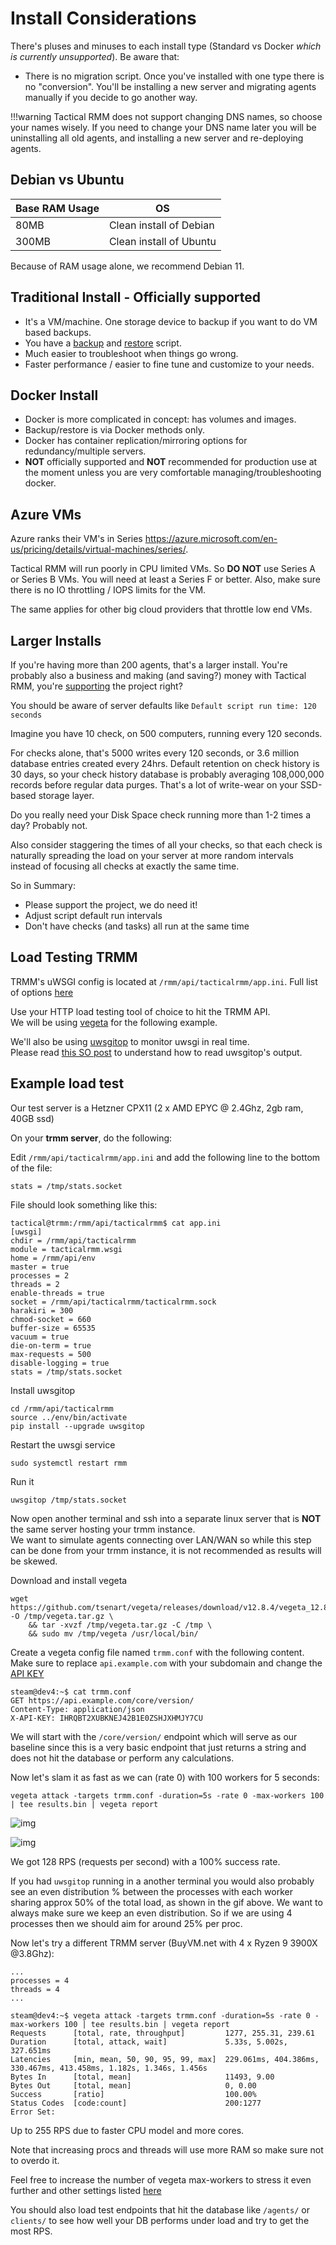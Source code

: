 # Install Considerations

There's pluses and minuses to each install type (Standard vs Docker *which is currently unsupported*). Be aware that:

- There is no migration script. Once you've installed with one type there is no "conversion". You'll be installing a new server and migrating agents manually if you decide to go another way.

!!!warning
    Tactical RMM does not support changing DNS names, so choose your names wisely. If you need to change your DNS name later you will be uninstalling all old agents, and installing a new server and re-deploying agents.

## Debian vs Ubuntu

| Base RAM Usage | OS |
| --- | --- |
| 80MB | Clean install of Debian |
| 300MB | Clean install of Ubuntu |

Because of RAM usage alone, we recommend Debian 11.

## Traditional Install - **Officially supported**

- It's a VM/machine. One storage device to backup if you want to do VM based backups.
- You have a [backup](backup.md) and [restore](restore.md) script.
- Much easier to troubleshoot when things go wrong.
- Faster performance / easier to fine tune and customize to your needs.

## Docker Install
- Docker is more complicated in concept: has volumes and images.
- Backup/restore is via Docker methods only.
- Docker has container replication/mirroring options for redundancy/multiple servers.
- **NOT** officially supported and **NOT** recommended for production use at the moment unless you are very comfortable managing/troubleshooting docker.

## Azure VMs

Azure ranks their VM's in Series <https://azure.microsoft.com/en-us/pricing/details/virtual-machines/series/>.

Tactical RMM will run poorly in CPU limited VMs. So **DO NOT** use Series A or Series B VMs. You will need at least a Series F or better. Also, make sure there is no IO throttling / IOPS limits for the VM.

The same applies for other big cloud providers that throttle low end VMs.

## Larger Installs

If you're having more than 200 agents, that's a larger install. You're probably also a business and making (and saving?) money with Tactical RMM, you're [supporting](code_signing.md) the project right?

You should be aware of server defaults like `Default script run time: 120 seconds`

Imagine you have 10 check, on 500 computers, running every 120 seconds. 

For checks alone, that's 5000 writes every 120 seconds, or 3.6 million database entries created every 24hrs. Default retention on check history is 30 days, so your check history database is probably averaging 108,000,000 records before regular data purges. That's a lot of write-wear on your SSD-based storage layer. 

Do you really need your Disk Space check running more than 1-2 times a day? Probably not. 

Also consider staggering the times of all your checks, so that each check is naturally spreading the load on your server at more random intervals instead of focusing all checks at exactly the same time. 

So in Summary:

- Please support the project, we do need it!
- Adjust script default run intervals
- Don't have checks (and tasks) all run at the same time

## Load Testing TRMM

TRMM's uWSGI config is located at `/rmm/api/tacticalrmm/app.ini`. Full list of options [here](https://uwsgi-docs.readthedocs.io/en/latest/Options.html)

Use your HTTP load testing tool of choice to hit the TRMM API.<br/>
We will be using [vegeta](https://github.com/tsenart/vegeta) for the following example.

We'll also be using [uwsgitop](https://github.com/xrmx/uwsgitop) to monitor uwsgi in real time.<br/>
Please read [this SO post](https://stackoverflow.com/questions/17163091/how-to-read-uwsgi-stats-output) to understand how to read uwsgitop's output.

## Example load test

Our test server is a Hetzner CPX11 (2 x AMD EPYC @ 2.4Ghz, 2gb ram, 40GB ssd)

On your **trmm server**, do the following:

Edit `/rmm/api/tacticalrmm/app.ini` and add the following line to the bottom of the file:
```
stats = /tmp/stats.socket
```

File should look something like this:

```
tactical@trmm:/rmm/api/tacticalrmm$ cat app.ini
[uwsgi]
chdir = /rmm/api/tacticalrmm
module = tacticalrmm.wsgi
home = /rmm/api/env
master = true
processes = 2
threads = 2
enable-threads = true
socket = /rmm/api/tacticalrmm/tacticalrmm.sock
harakiri = 300
chmod-socket = 660
buffer-size = 65535
vacuum = true
die-on-term = true
max-requests = 500
disable-logging = true
stats = /tmp/stats.socket
```

Install uwsgitop

```
cd /rmm/api/tacticalrmm
source ../env/bin/activate
pip install --upgrade uwsgitop
```

Restart the uwsgi service

```
sudo systemctl restart rmm
```

Run it

```
uwsgitop /tmp/stats.socket
```

Now open another terminal and ssh into a separate linux server that is **NOT** the same server hosting your trmm instance.<br/>
We want to simulate agents connecting over LAN/WAN so while this step can be done from your trmm instance, it is not recommended as results will be skewed.

Download and install vegeta

```
wget https://github.com/tsenart/vegeta/releases/download/v12.8.4/vegeta_12.8.4_linux_amd64.tar.gz -O /tmp/vegeta.tar.gz \
    && tar -xvzf /tmp/vegeta.tar.gz -C /tmp \
    && sudo mv /tmp/vegeta /usr/local/bin/
```

Create a vegeta config file named `trmm.conf` with the following content.<br/>
Make sure to replace `api.example.com` with your subdomain and change the [API KEY](functions/api.md)

```
steam@dev4:~$ cat trmm.conf
GET https://api.example.com/core/version/
Content-Type: application/json
X-API-KEY: IHRQBT2XUBKNEJ42B1E0ZSHJXHMJY7CU
```

We will start with the `/core/version/` endpoint which will serve as our baseline since this is a very basic endpoint that just returns a string and does not hit the database or perform any calculations.

Now let's slam it as fast as we can (rate 0) with 100 workers for 5 seconds:

```
vegeta attack -targets trmm.conf -duration=5s -rate 0 -max-workers 100 | tee results.bin | vegeta report
```

![img](images/vegeta_test_1_gif.gif)

![img](images/vegeta_test_1.png)

We got 128 RPS (requests per second) with a 100% success rate.

If you had `uwsgitop` running in a another terminal you would also probably see an even distribution % between the processes with each worker sharing approx 50% of the total load, as shown in the gif above. We want to always make sure we keep an even distribution. So if we are using 4 processes then we should aim for around 25% per proc.

Now let's try a different TRMM server (BuyVM.net with 4 x Ryzen 9 3900X @3.8Ghz):

```
...
processes = 4
threads = 4
...
```

```
steam@dev4:~$ vegeta attack -targets trmm.conf -duration=5s -rate 0 -max-workers 100 | tee results.bin | vegeta report
Requests      [total, rate, throughput]         1277, 255.31, 239.61
Duration      [total, attack, wait]             5.33s, 5.002s, 327.651ms
Latencies     [min, mean, 50, 90, 95, 99, max]  229.061ms, 404.386ms, 330.467ms, 413.458ms, 1.182s, 1.346s, 1.456s
Bytes In      [total, mean]                     11493, 9.00
Bytes Out     [total, mean]                     0, 0.00
Success       [ratio]                           100.00%
Status Codes  [code:count]                      200:1277
Error Set:
```

Up to 255 RPS due to faster CPU model and more cores.

Note that increasing procs and threads will use more RAM so make sure not to overdo it.

Feel free to increase the number of vegeta max-workers to stress it even further and other settings listed [here](https://github.com/tsenart/vegeta#usage-manual)

You should also load test endpoints that hit the database like `/agents/` or `clients/` to see how well your DB performs under load and try to get the most RPS.
